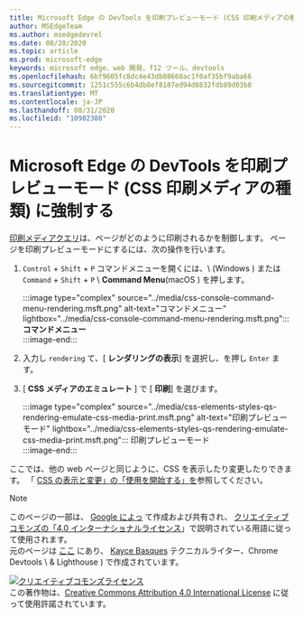 ```yaml
---
title: Microsoft Edge の DevTools を印刷プレビューモード (CSS 印刷メディアの種類) に強制する
author: MSEdgeTeam
ms.author: msedgedevrel
ms.date: 08/28/2020
ms.topic: article
ms.prod: microsoft-edge
keywords: microsoft edge、web 開発、f12 ツール、devtools
ms.openlocfilehash: 6bf9605fc8dc4e43db88668ac1f0af35bf9aba66
ms.sourcegitcommit: 1251c555c6b4db8ef8187ed94d8832fdb89d03b8
ms.translationtype: MT
ms.contentlocale: ja-JP
ms.lasthandoff: 08/31/2020
ms.locfileid: "10982308"
---
```

<!-- Copyright Kayce Basques 

   Licensed under the Apache License, Version 2.0 (the "License");
   you may not use this file except in compliance with the License.
   You may obtain a copy of the License at

       https://www.apache.org/licenses/LICENSE-2.0

   Unless required by applicable law or agreed to in writing, software
   distributed under the License is distributed on an "AS IS" BASIS,
   WITHOUT WARRANTIES OR CONDITIONS OF ANY KIND, either express or implied.
   See the License for the specific language governing permissions and
   limitations under the License.  -->





# Microsoft Edge の DevTools を印刷プレビューモード (CSS 印刷メディアの種類) に強制する   



[印刷メディアクエリ][MDNUsingMediaQueries]は、ページがどのように印刷されるかを制御します。  ページを印刷プレビューモードにするには、次の操作を行います。  

1.  `Control` + `Shift` + `P` コマンドメニューを開くには、\ (Windows \) または `Command` + `Shift` + `P` \ **Command Menu**(macOS \) を押します。  
    
    :::image type="complex" source="../media/css-console-command-menu-rendering.msft.png" alt-text="コマンドメニュー" lightbox="../media/css-console-command-menu-rendering.msft.png":::
       **コマンドメニュー**  
    :::image-end:::  
    
1.  入力し `rendering` て、[ **レンダリングの表示**] を選択し、を押し `Enter` ます。  
1.  [ **CSS メディアのエミュレート** ] で [ **印刷**] を選びます。  
    
    :::image type="complex" source="../media/css-elements-styles-qs-rendering-emulate-css-media-print.msft.png" alt-text="印刷プレビューモード" lightbox="../media/css-elements-styles-qs-rendering-emulate-css-media-print.msft.png":::
       印刷プレビューモード  
    :::image-end:::  
    
ここでは、他の web ページと同じように、CSS を表示したり変更したりできます。  「 [CSS の表示と変更」の「使用を開始する」を][DevToolsCSSGetStarted]参照してください。  

<!--  
 


-->  

<!-- links -->  

[MicrosoftEdgeDevTools]: ../../devtools-guide-chromium.md "Microsoft Edge (Chromium) 開発者ツール |Microsoft ドキュメント"  
[DevToolsCSSGetStarted]: ./index.md "CSS の表示と変更の概要 |Microsoft ドキュメント"  

[MDNUsingMediaQueries]: https://developer.mozilla.org/docs/Web/CSS/Media_Queries/Using_media_queries "メディアクエリを使用する |MDN"  

> [!NOTE]
> このページの一部は、 [Google によっ][GoogleSitePolicies] て作成および共有され、 [クリエイティブコモンズの「4.0 インターナショナルライセンス][CCA4IL]」で説明されている用語に従って使用されます。  
> 元のページは [ここ](https://developers.google.com/web/tools/chrome-devtools/css/print-preview) にあり、 [Kayce Basques][KayceBasques] テクニカルライター、Chrome Devtools \ & Lighthouse \) で作成されています。  

[![クリエイティブコモンズライセンス][CCby4Image]][CCA4IL]  
この著作物は、[Creative Commons Attribution 4.0 International License][CCA4IL] に従って使用許諾されています。  

[CCA4IL]: https://creativecommons.org/licenses/by/4.0  
[CCby4Image]: https://i.creativecommons.org/l/by/4.0/88x31.png  
[GoogleSitePolicies]: https://developers.google.com/terms/site-policies  
[KayceBasques]: https://developers.google.com/web/resources/contributors/kaycebasques  
